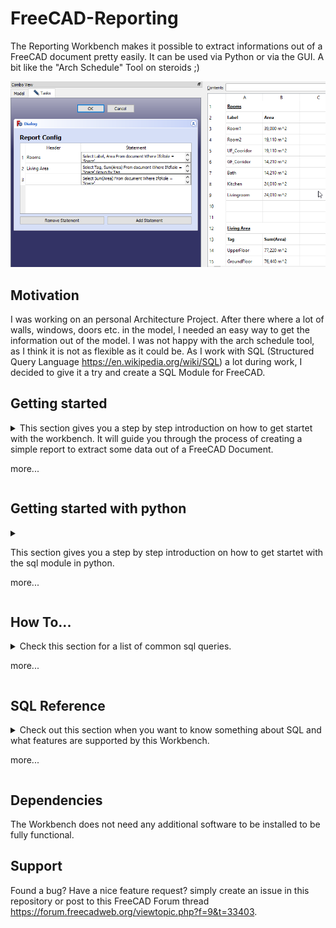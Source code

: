 # FreeCAD-Reporting
The Reporting Workbench makes it possible to extract informations out of a FreeCAD document pretty easily. It can be used via Python or via the GUI. A bit like the "Arch Schedule" Tool on steroids ;)

![Intro](./Documentation/intro.png)


## Motivation

I was working on an personal Architecture Project. After there where a lot of walls, windows, doors etc. in the model, I needed an easy way to get the information out of the model. I was not happy with the arch schedule tool, as I think it is not as flexible as it could be. As I work with SQL (Structured Query Language https://en.wikipedia.org/wiki/SQL) a lot during work, I decided to give it a try and create a SQL Module for FreeCAD.

## Getting started

<details>
<summary>
This section gives you a step by step introduction on how to get startet with the workbench. It will guide you through the process of creating a simple report to extract some data out of a FreeCAD Document.

more...
</summary>
    
1. First you should download the Reporting Workbench. It is not in the addon manager right now. So download the ZIP from this repository and copy it to your FreeCAD Addon directory (https://www.freecadweb.org/wiki/How_to_install_additional_workbenches)

![Download Zip](./Documentation/download_zip.png)

2. Next you should download the sample File [Simple_House.FCStd](./Documentation/Simple_House.FCStd) and open it in FreeCAD. Now you should see something like this.

![Sample House](./Documentation/Sample_House.png)
    
This file contains a simple House with some rooms and doors. Its not pretty, but it should be good enough to extract some data out of it ;)

3. Now that the file is set up, we should fire up the report workbench and create our first report.

![Create Report](./Documentation/create_report.png)

4. Now we have a empty Report object. Lets fill it with data. Lets say we want to query some informations about the rooms inside the house. Double click the ```Report``` object in the Treeview and the configuration shows up. Click ```Add Statement``` to add a new statement.

![Add Statement](./Documentation/add_statement.png)

5. Now fill in "Rooms" into the ```Header``` field and the following statement into the ```Statement``` field

```sql
Select Label, Area
From document
Where IfcRole = 'Space'
```

6. Click ```OK```. The Task dialog closes and the report recomputes.

7. Expand the Report in the Treeview and you should see a Spreadsheet named ```Result```. Double click on it to see its content.

![Report Result](./Documentation/report_result.png)

What do we see here?
 - (1) The header we added in the Report Config
 - (2) The column names extracted from our statement
 - (3) The list of objects matching our statement and the values extracted for each column

8. This is pretty good. But I think we can do even better. Double click the Report in the Treeview again. Click on ```Add Statement``` and add "Living Area" in the ```Header``` field and the following in the ```Statement``` field:

```sql
Select Tag, Sum(Area)
From document
Where IfcRole = 'Space'
Group By Tag
```

9. Click ```Add Statement``` once again and leave the ```Header``` field empty and add the following to the ```Statement``` field:

```sql
Select Sum(Area)
From document
Where IfcRole = 'Space'
```

10. If you look at the ```Result``` Spreadsheet again you see that there is some more data below the room list now

![Report Result Extended](./Documentation/report_result_extended.png)

 - (1) The living area on the upper floor
 - (2) The living area on the ground floor
 - (3) And the overall living area for the entire building

11. This is the end of the getting started guide. Whats next?
 - Feel free to play around and add more Reports or more statements to the Report we created right now.
 - If you are familiar with the Python in FreeCAD, you might want to read the ```Getting started with python``` section
 - Read the ```SQL Reference``` section for an overview of the supported SQL Features

</details>

## Getting started with python

<details>
<summary>

This section gives you a step by step introduction on how to get startet with the sql module in python.

more...
</summary>
    
    comming soon...
</details>

## How To...

<details>
<summary>
Check this section for a list of common sql queries.

more...
</summary>

### Architecture
[... get a list of arch objects by role](./Documentation/Howto/Arch/get_number_of_objects_by_role.md)

</details>

## SQL Reference

<details>
<summary>
Check out this section when you want to know something about SQL and what features are supported by this Workbench.

more...
</summary>
SQL (Structured Query Language) is a language that is normally used to manage and retrieve data from databases. But with this workbench, we can use it to select data from FreeCAD documents.

A Select statement basically looks like this

```sql
Select <Columns>
From <Source>
Where <Expression>
Group By <GroupingColumns>
```

```Select``` and ```From``` clauses are mandatory, ```Where``` and ```Group By``` are optional.

### Select \<Columns>

Columns is a comma separated list of attributes you want in the result.

```sql
Select Attribute1, Attribute2, 'sometext', sum(Attribute3)
From document
```

You can use ```*``` as a special property in the select clause, to retrieve the whole object instead of a single property. This might be expecially useful when you want to perform certain operations on some objects in python. You can select them with a select statement, and process them afterwards.

You can also use functions to aggregate data for a given attribute. Supported functions are
 - **Sum**: Calculates the Sum of the given attribute
 - **Count**: Counts all not ```None``` attributes. You might want to use ```Count(*)``` to get the number of selected objects
 - **Min**: Gets the minimum Value of the given Attribute
 - **Max**: Gets the maximum Value of the given Attribute

Without a group by clause, it is not possible to mix single attributes and functions in a select statement. Only a single row will be returned for such a query. See ```Group by``` for more details on mixing attributes and functions.


### From \<Source>

The objects from the document you want to select.

**document** is a special keyword, that selects all objects in the active document. This is the only supported source right now.

### Where \<Expression>

The where clause can be used to filter the objects in the From clause.

```sql
Select *
From document
Where IfcRole = 'Space' AND (Label = 'UF_Cooridor' OR Label = 'GF_Corridor')
```

Normally you want to compare Attributes for some given values. A comparison is written in the form ```Left ComparisonOperator Right``` Where ```Left``` and ```Right``` can either be Attributes or static values. You can use the following comparison operators:
 - **=**: Checks if the left value is equals to the right value
 - **!=**: Checks if the left value is not equals to the right value
 - **>**: Checks if the left value is greater than the right value
 - **<**: Checks if the left value is less than the right value
 - **>=**: Checks if the left value is greater than or equals to the right value
 - **<=**: Checks if the left value is less than or equals to the right value

To combine multiple comparisons you can use the ```AND``` and ```OR``` keywords. You can also use Brackets ```(``` ```)``` to build complex expressions.

### Group By \<GroupingColumns>

The Group by clause can be used to group objects by given attributes. We saw this before. It is not possible to mix attributes and functions without a group by clause.

```sql
Select Tag, Sum(Area)
From document
Where IfcRole = 'Space'
Group By Tag
```

What does this query do? When it runs it groups all the spaces in the document by their ```Tag``` Attribute. So wen we have spaces with 3 different tags, we will get 3 rows when executing the statement. Each row will contain the Tag, and the sum of the area of all spaces for the given group.

You can use multiple attributes and even static values like numbers or text in the Group By clause. But the select part can only contain single attributes, that are also referenced in the group by clause. Functions in the select clause can reference other attributes too.

e.g. this would be a invalid statement

```sql
Select Label, Sum(Area)
From document
Group By Tag, IfcRole
```

You can not use the ```Label``` Attribute in the select clause, because it is not referenced in the group by clause.

</details>

## Dependencies
The Workbench does not need any additional software to be installed to be fully functional.

## Support
Found a bug? Have a nice feature request? simply create an issue in this repository or post to this FreeCAD Forum thread https://forum.freecadweb.org/viewtopic.php?f=9&t=33403.